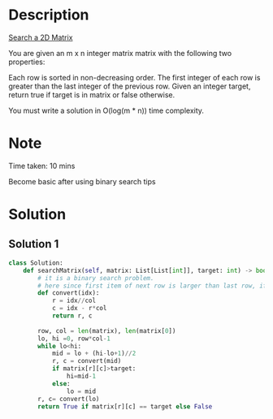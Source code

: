# Description
[Search a 2D Matrix](https://leetcode.com/problems/search-a-2d-matrix/description/)

You are given an m x n integer matrix matrix with the following two properties:

Each row is sorted in non-decreasing order.
The first integer of each row is greater than the last integer of the previous row.
Given an integer target, return true if target is in matrix or false otherwise.

You must write a solution in O(log(m * n)) time complexity.

# Note
Time taken: 10 mins
 
Become basic after using binary search tips

# Solution
## Solution 1

```python
class Solution:
    def searchMatrix(self, matrix: List[List[int]], target: int) -> bool:
        # it is a binary search problem. 
        # here since first item of next row is larger than last row, if you write the matrix to an array, it is sorted array len(m*n)
        def convert(idx):
            r = idx//col
            c = idx - r*col 
            return r, c
        
        row, col = len(matrix), len(matrix[0])
        lo, hi =0, row*col-1
        while lo<hi:
            mid = lo + (hi-lo+1)//2
            r, c = convert(mid)
            if matrix[r][c]>target:
                hi=mid-1
            else:
                lo = mid
        r, c= convert(lo)
        return True if matrix[r][c] == target else False 
```